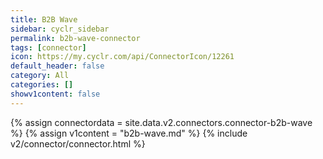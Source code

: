 ```yaml
---
title: B2B Wave
sidebar: cyclr_sidebar
permalink: b2b-wave-connector
tags: [connector]
icon: https://my.cyclr.com/api/ConnectorIcon/12261
default_header: false
category: All
categories: []
showv1content: false
---
```

{% assign connectordata = site.data.v2.connectors.connector-b2b-wave %}
{% assign v1content = "b2b-wave.md" %}
{% include v2/connector/connector.html %}	